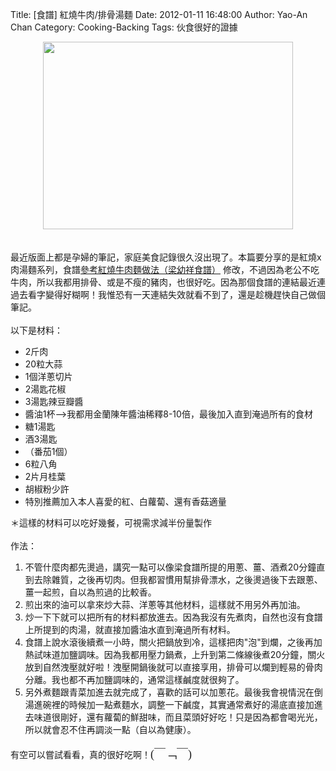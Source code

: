 Title: [食譜] 紅燒牛肉/排骨湯麵
Date: 2012-01-11 16:48:00
Author: Yao-An Chan
Category: Cooking-Backing
Tags: 伙食很好的證據


<div class='post'>
<center><a href="https://picasaweb.google.com/lh/photo/aOoRjYCdWerQifIakqxPlNMTjNZETYmyPJy0liipFm0?feat=embedwebsite"><img height="300" src="https://lh5.googleusercontent.com/-Sii1qMQt1l4/TwDI-1XB7BI/AAAAAAAAMWo/pWr7Wm8kHFY/s400/P1030955-1.jpg" width="400" /></a></center><br /><br />最近版面上都是孕婦的筆記，家庭美食記錄很久沒出現了。本篇要分享的是紅燒x肉湯麵系列，食譜<a href="http://www.scribd.com/doc/22164582/%E7%B4%85%E7%87%92%E7%89%9B%E8%82%89%E9%BA%B5%E5%81%9A%E6%B3%95-%E6%A2%81%E5%B9%BC%E7%A5%A5%E9%A3%9F%E8%AD%9C">參考紅燒牛肉麵做法（梁幼祥食譜）</a>&nbsp;修改，不過因為老公不吃牛肉，所以我都用排骨、或是不瘦的豬肉，也很好吃。因為那個食譜的連結最近連過去看字變得好糊啊！我惟恐有一天連結失效就看不到了，還是趁機趕快自己做個筆記。<br /><br />以下是材料：<br /><ul><li>2斤肉</li><li>20粒大蒜</li><li>1個洋蔥切片</li><li>2湯匙花椒</li><li>3湯匙辣豆瓣醬</li><li>醬油1杯--&gt;我都用金蘭陳年醬油稀釋8-10倍，最後加入直到淹過所有的食材</li><li>糖1湯匙</li><li>酒3湯匙</li><li>（番茄1個）</li><li>6粒八角</li><li>2片月桂葉</li><li>胡椒粉少許</li><li>特別推薦加入本人喜愛的紅、白蘿蔔、還有香菇適量</li></ul>＊這樣的材料可以吃好幾餐，可視需求減半份量製作<br /><br />作法：<br /><ol><li>不管什麼肉都先燙過，講究一點可以像梁食譜所提的用蔥、薑、酒煮20分鐘直到去除雜質，之後再切肉。但我都習慣用幫排骨漂水，之後燙過後下去跟蔥、薑一起煎，自以為煎過的比較香。</li><li>煎出來的油可以拿來炒大蒜、洋蔥等其他材料，這樣就不用另外再加油。</li><li>炒一下下就可以把所有的材料都放進去。因為我沒有先煮肉，自然也沒有食譜上所提到的肉湯，就直接加醬油水直到淹過所有材料。</li><li>食譜上說水滾後續煮一小時，關火把鍋放到冷，這樣把肉"泡"到爛，之後再加熱試味道加鹽調味。因為我都用壓力鍋煮，上升到第二條線後煮20分鐘，關火放到自然洩壓就好啦！洩壓開鍋後就可以直接享用，排骨可以爛到輕易的骨肉分離。我也都不再加鹽調味的，通常這樣鹹度就很夠了。</li><li>另外煮麵跟青菜加進去就完成了，喜歡的話可以加蔥花。最後我會視情況在倒湯進碗裡的時候加一點煮麵水，調整一下鹹度，其實通常煮好的湯底直接加進去味道很剛好，還有蘿蔔的鮮甜味，而且菜頭好好吃！只是因為都會喝光光，所以就會忍不住再調淡一點（自以為健康）。<span class="Apple-style-span" style="font-family: MarkerFelt-Thin; font-size: 18px;">&nbsp;</span></li></ol>有空可以嘗試看看，真的很好吃啊！<span class="Apple-style-span" style="font-family: MarkerFelt-Thin; font-size: 18px;">(￣﹁￣)</span></div>
